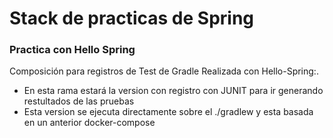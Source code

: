 # Stack de practicas de Spring

### Practica con Hello Spring

Composición para registros de Test de Gradle Realizada con Hello-Spring:.

* En esta rama estará la version con registro con JUNIT para ir generando restultados de las pruebas
* Esta version se ejecuta directamente sobre el  ./gradlew y esta basada en un anterior docker-compose 
